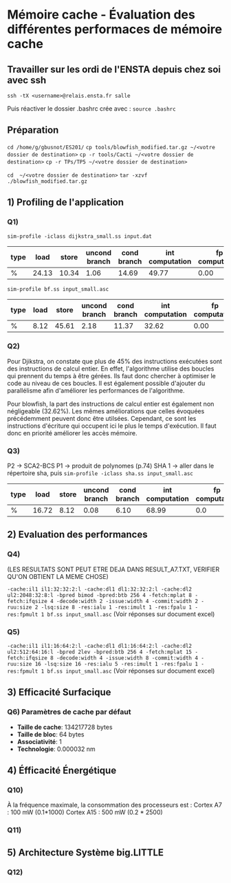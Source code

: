 # Mémoire cache - Évaluation des différentes performaces de mémoire cache

## Travailler sur les ordi de l'ENSTA depuis chez soi avec ssh

`ssh -tX <username>@relais.ensta.fr salle`
<Entrer votre mot de passe de session>

Puis réactiver le dossier .bashrc crée avec :
`source .bashrc`

## Préparation

`cd /home/g/gbusnot/ES201/`
```cp tools/blowfish_modified.tar.gz ~/<votre dossier de destination>```
```cp -r tools/Cacti ~/<votre dossier de destination>```
```cp -r TPs/TP5 ~/<votre dossier de destination>```

```cd  ~/<votre dossier de destination>```
```tar -xzvf ./blowfish_modified.tar.gz```

## 1) Profiling de l'application

### Q1)

```sim-profile -iclass dijkstra_small.ss input.dat```

| type | load | store | uncond branch | cond branch | int computation | fp computation | trap |
|------|------|-------|---------------|-------------|-----------------|----------------|------|
|  %   | 24.13| 10.34 |     1.06      |    14.69    |      49.77      |      0.00      | 0.00 |

```sim-profile bf.ss input_small.asc```

| type | load | store | uncond branch | cond branch | int computation | fp computation | trap |
|------|------|-------|---------------|-------------|-----------------|----------------|------|
|  %   | 8.12 | 45.61 |     2.18      |    11.37    |      32.62      |      0.00      | 0.10 |

### Q2)

Pour Djikstra, on constate que plus de 45% des instructions exécutées sont des instructions de calcul entier.
En effet, l'algorithme utilise des boucles qui prennent du temps à être gérées. Ils faut donc chercher à optimiser le code au niveau de ces boucles. Il est également possible d'ajouter du parallélisme afin d'améliorer les performances de l'algorithme.

Pour blowfish, la part des instructions de calcul entier est également non négligeable (32.62%). Les mêmes améliorations que celles évoquées précédemment peuvent donc être utilsées. Cependant, ce sont les instructions d'écriture qui occupent ici le plus le temps d'exécution. Il faut donc en priorité améliorer les accès mémoire.

### Q3)

P2 -> SCA2-BCS
P1 -> produit de polynomes (p.74)
SHA 1 -> aller dans le répertoire sha, puis ```sim-profile -iclass sha.ss input_small.asc```

| type | load | store | uncond branch | cond branch | int computation | fp computation | trap |
|------|------|-------|---------------|-------------|-----------------|----------------|------|
|  %   |16.72 | 8.12  |     0.08      |    6.10     |      68.99      |       0.0      | 0.0  |

## 2) Evaluation des performances

### Q4)

(LES RESULTATS SONT PEUT ETRE DEJA DANS RESULT_A7.TXT, VERIFIER QU'ON OBTIENT LA MEME CHOSE)

```-cache:il1 il1:32:32:2:l -cache:dl1 dl1:32:32:2:l -cache:dl2 ul2:2048:32:8:l -bpred bimod -bpred:btb 256 4 -fetch:mplat 8 -fetch:ifqsize 4 -decode:width 2 -issue:width 4 -commit:width 2 -ruu:size 2 -lsq:size 8 -res:ialu 1 -res:imult 1 -res:fpalu 1 -res:fpmult 1 bf.ss input_small.asc```
(Voir réponses sur document excel)

### Q5)

```-cache:il1 il1:16:64:2:l -cache:dl1 dl1:16:64:2:l -cache:dl2 ul2:512:64:16:l -bpred 2lev -bpred:btb 256 4 -fetch:mplat 15 -fetch:ifqsize 8 -decode:width 4 -issue:width 8 -commit:width 4 -ruu:size 16 -lsq:size 16 -res:ialu 5 -res:imult 1 -res:fpalu 1 -res:fpmult 1 bf.ss input_small.asc```
(Voir réponses sur document excel)

## 3) Efficacité Surfacique

### Q6) Paramètres de cache par défaut
	
* **Taille de cache**: 134217728 bytes
* **Taille de bloc**: 64 bytes
* **Associativité**:  1
* **Technologie**: 0.000032 nm



## 4) Éfficacité Énergétique

### Q10)

À la fréquence maximale, la consommation des processeurs est :
Cortex A7 : 100 mW (0.1*1000)
Cortex A15 : 500 mW (0.2 * 2500)

### Q11)



## 5) Architecture Système big.LITTLE

### Q12)